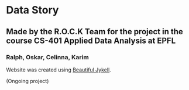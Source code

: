 # Data Story

## Made by the R.O.C.K Team for the project in the course CS-401 Applied Data Analysis at EPFL

### Ralph, Oskar, Celinna, Karim

Website was created using [Beautiful Jykell](https://github.com/daattali/beautiful-jekyll).

(Ongoing project)
